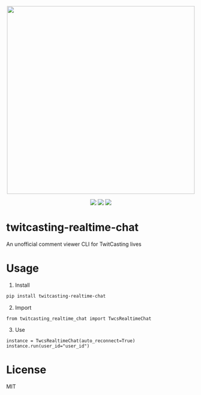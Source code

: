 <p align=center>
    <img src="image.gif" width="500">
</p>

<p align=center>
    <img src="https://img.shields.io/circleci/build/github/kkent030315/twitcasting-realtime-chat?style=for-the-badge">
    <img src="https://img.shields.io/pypi/v/twitcasting-realtime-chat?style=for-the-badge">
    <img src="https://img.shields.io/github/license/kkent030315/twitcasting-realtime-chat?style=for-the-badge">
</p>

# twitcasting-realtime-chat
An unofficial comment viewer CLI for TwitCasting lives

# Usage

1. Install

```bash
pip install twitcasting-realtime-chat
```

2. Import

```python3
from twitcasting_realtime_chat import TwcsRealtimeChat
```

3. Use

```python3
instance = TwcsRealtimeChat(auto_reconnect=True)
instance.run(user_id="user_id")
```

# License

MIT